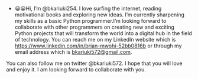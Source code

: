 - 😀😀Hi, I’m @bkariuki254. I love surfing the 
internet, reading motivational books and 
exploring new ideas. I’m currently sharpening 
my skills as a basic Python programmer.I’m 
looking forward to collaborate with other 
programmers on creating new and exciting Python
projects that will transform the world into a 
digital hub in the field of technology. You can 
reach me on my LinkedIn website which is 
https://www.linkedin.com/in/brian-mwohi-52bb0816b 
or through my email address which is 
bkariuki572@gmail.com.

You can also follow me on twitter @bkariuki572. 
I hope that you will love and enjoy it. I am 
looking forward to collaborate with you.
